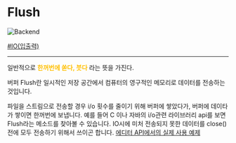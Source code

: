# Flush

![Backend](https://raw.githubusercontent.com/meotitda/DICTIONARY/master/2TAT1C/Label_Backend.png)

<a href="https://www.google.com/search?sxsrf=ALeKk01wE6yzhTLEg7y64doHNayV8gD58A%3A1604562916298&ei=5K-jX9zaEcfN-QbMs4_wDQ&q=io%EB%9E%80&oq=IOfks&gs_lcp=CgZwc3ktYWIQARgBMgQIIxAnMggIABDJAxDLATIECAAQDTIECAAQDTIECAAQDTIECAAQDTIECAAQDTIECAAQDTIECAAQDTIECAAQDVAAWABgtRJoAHAAeACAAY4CiAGOA5IBBTAuMS4xmAEAqgEHZ3dzLXdpesABAQ&sclient=psy-ab">#IO(입출력)</a>

---

일반적으로 <span style="color:#FFBF00; font-weight:bold;">한꺼번에 쏟다, 붓다</span> 라는 뜻을 가진다.

버퍼 Flush란 일시적인 저장 공간에서 컴퓨터의 영구적인 메모리로 데이터를 전송하는 것입니다.

파일을 스트림으로 전송할 경우 i/o 횟수를 줄이기 위해 버퍼에 쌓았다가, 버퍼에 데이타가 쌓이면 한꺼번에 보냅니다. 예를 들어 C 이나 자바의 i/o관련 라이브러리 api를 보면 Flush라는 메소드를 찾아볼 수 있습니다. IO시에 미처 전송되지 못한 데이터를 close() 전에 모두 전송하기 위해서 쓰이곤 합니다.
<a href="https://github.com/ProseMirror/prosemirror-view/blob/3a8bed5b73ee8db94b34242b16b2098bff9a6707/src/input.js#L249">에디터 API에서의 실제 사용 예제</a>
